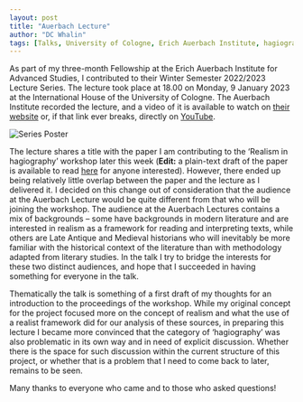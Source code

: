 ```yaml
---
layout: post
title: "Auerbach Lecture"
author: "DC Whalin"
tags: [Talks, University of Cologne, Erich Auerbach Institute, hagiography, realism]
---
```


As part of my three-month Fellowship at the Erich Auerbach Institute for Advanced Studies, I contributed to their Winter Semester 2022/2023 Lecture Series. The lecture took place at 18.00 on Monday, 9 January 2023 at the International House of the University of Cologne. The Auerbach Institute recorded the lecture, and a video of it is available to watch on [their website](https://auerbach-institut.phil-fak.uni-koeln.de/en/mediathek/douglas-whalin-washington-dc) or, if that link ever breaks, directly on [YouTube](https://www.youtube.com/watch?v=PmJ7u4K40Yg).

![Series Poster](http://douglaswhalin.github.io/assets/img/AL_WiSe22_23_Programm-1.jpg)

The lecture shares a title with the paper I am contributing to the ‘Realism in hagiography’ workshop later this week (<b>Edit:</b> a plain-text draft of the paper is available to read [here](https://douglaswhalin.github.io/Workshop-contribution.html) for anyone interested). However, there ended up being relatively little overlap between the paper and the lecture as I delivered it. I decided on this change out of consideration that the audience at the Auerbach Lecture would be quite different from that who will be joining the workshop. The audience at the Auerbach Lectures contains a mix of backgrounds – some have backgrounds in modern literature and are interested in realism as a framework for reading and interpreting texts, while others are Late Antique and Medieval historians who will inevitably be more familiar with the historical context of the literature than with methodology adapted from literary studies. In the talk I try to bridge the interests for these two distinct audiences, and hope that I succeeded in having something for everyone in the talk.

Thematically the talk is something of a first draft of my thoughts for an introduction to the proceedings of the workshop. While my original concept for the project focused more on the concept of realism and what the use of a realist framework did for our analysis of these sources, in preparing this lecture I became more convinced that the category of ‘hagiography’ was also problematic in its own way and in need of explicit discussion. Whether there is the space for such discussion within the current structure of this project, or whether that is a problem that I need to come back to later, remains to be seen.

Many thanks to everyone who came and to those who asked questions!
